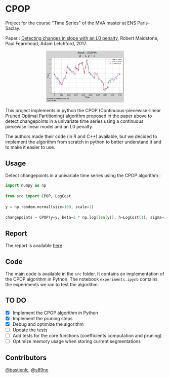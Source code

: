 # CPOP

Project for the course "Time Series" of the MVA master at ENS Paris-Saclay.

Paper : [Detecting changes in slope with an L0 penalty](https://arxiv.org/pdf/1701.01672.pdf), Robert Maidstone, Paul Fearnhead, Adam Letchford, 2017.

<p align="middle">
  <img src="./figures/all_stocks_beta_1_scale_1/ADWYA.png" width="49%" />
</p>

This project implements in python the CPOP (Continuous-piecewise-linear Pruned Optimal Partitioning) algorithm proposed in the paper above to detect changepoints in a univariate time series using a continuous piecewise linear model and an L0 penalty.

The authors made their code (in R and C++) available, but we decided to implement the algorithm from scratch in python to better understand it and to make it easier to use.

## Usage
Detect changepoints in a univariate time series using the CPOP algorithm :
```python
import numpy as np

from src import CPOP, LogCost

y = np.random.normal(size=100, scale=1)

changepoints = CPOP(y=y, beta=2 * np.log(len(y)), h=LogCost(1), sigma=1, verbose=True)
```

## Report

The report is available [here](report/report.pdf).

## Code

The main code is available in the `src` folder. It contains an implementation of the CPOP algorithm in Python. The notebook `experiments.ipynb` contains the experiments we ran to test the algorithm.

## TO DO

- [x] Implement the CPOP algorithm in Python
- [x] Implement the pruning steps
- [x] Debug and optimize the algorithm
- [ ] Update the tests
- [ ] Add tests for the core functions (coefficients computation and pruning)
- [ ] Optimize memory usage when storing current segmentations

## Contributors

[@bastienlc](https://github.com/bastienlc),
[@s89ne](https://github.com/s89ne)
